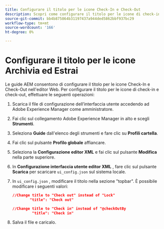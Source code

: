 ```yaml
---
title: Configurare il titolo per le icone Check-In e Check-Out
description: Scopri come configurare il titolo per le icone di check-in e check-out
source-git-commit: bb4b875864b31197437a944ded5862bbf937bc29
workflow-type: tm+mt
source-wordcount: '166'
ht-degree: 0%

---
```


# Configurare il titolo per le icone Archivia ed Estrai

Le guide AEM consentono di configurare il titolo per le icone Check-In e Check-Out nell&#39;editor Web. Per configurare il titolo per le icone di check-in e check-out, effettuare le seguenti operazioni:

1. Scarica il file di configurazione dell’interfaccia utente accedendo ad Adobe Experience Manager come amministratore.
1. Fai clic sul collegamento Adobe Experience Manager in alto e scegli **Strumenti**.
1. Seleziona **Guide** dall&#39;elenco degli strumenti e fare clic su **Profili cartella**.
1. Fai clic sul pulsante **Profilo globale** affiancare.
1. Seleziona la **Configurazione editor XML** e fai clic sul pulsante **Modifica** nella parte superiore.
1. In **Configurazione interfaccia utente editor XML** , fare clic sul pulsante **Scarica** per scaricare `ui_config.json` sul sistema locale.
1. In `ui_config.json` , modificare il titolo nella sezione &quot;topbar&quot;. È possibile modificare i seguenti valori:

   ```json
   //Change title to "Check out" instead of "Lock"
           "title": "Check out"
   
   //Change title to "Check in" instead of "@checkOutBy
            "title": "Check in"
   ```

1. Salva il file e caricalo.

